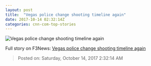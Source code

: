 ```yaml
---
layout: post
title:  "Vegas police change shooting timeline again"
date: 2017-10-14 02:32:14Z
categories: cnn-com-top-stories
---
```


![Vegas police change shooting timeline again](http://cdn.cnn.com/cnnnext/dam/assets/171003161018-01-paddocks-room-mandalay-bay-super-tease.jpg)




Full story on F3News: [Vegas police change shooting timeline again](http://www.f3nws.com/n/4sDaWB)

> Posted on: Saturday, October 14, 2017 2:32:14 AM

